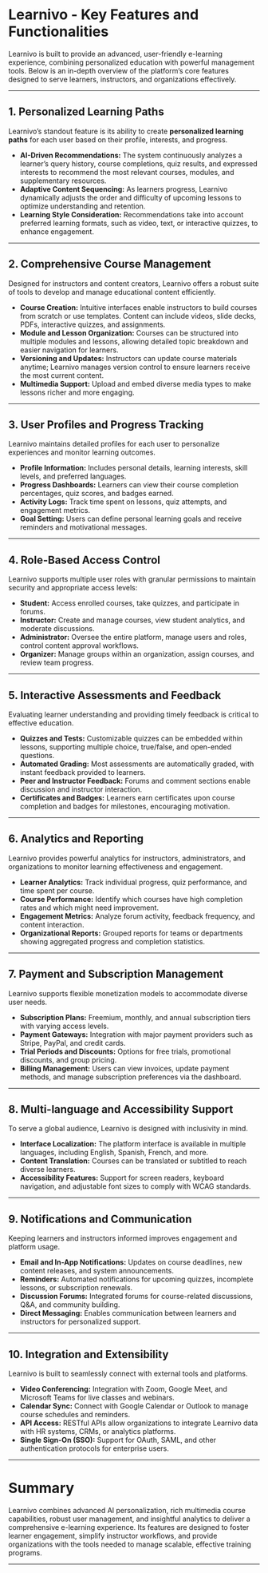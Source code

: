 # Learnivo - Key Features and Functionalities

Learnivo is built to provide an advanced, user-friendly e-learning experience, combining personalized education with powerful management tools. Below is an in-depth overview of the platform’s core features designed to serve learners, instructors, and organizations effectively.

---

## 1. Personalized Learning Paths

Learnivo’s standout feature is its ability to create **personalized learning paths** for each user based on their profile, interests, and progress.

- **AI-Driven Recommendations:** The system continuously analyzes a learner’s query history, course completions, quiz results, and expressed interests to recommend the most relevant courses, modules, and supplementary resources.
- **Adaptive Content Sequencing:** As learners progress, Learnivo dynamically adjusts the order and difficulty of upcoming lessons to optimize understanding and retention.
- **Learning Style Consideration:** Recommendations take into account preferred learning formats, such as video, text, or interactive quizzes, to enhance engagement.

---

## 2. Comprehensive Course Management

Designed for instructors and content creators, Learnivo offers a robust suite of tools to develop and manage educational content efficiently.

- **Course Creation:** Intuitive interfaces enable instructors to build courses from scratch or use templates. Content can include videos, slide decks, PDFs, interactive quizzes, and assignments.
- **Module and Lesson Organization:** Courses can be structured into multiple modules and lessons, allowing detailed topic breakdown and easier navigation for learners.
- **Versioning and Updates:** Instructors can update course materials anytime; Learnivo manages version control to ensure learners receive the most current content.
- **Multimedia Support:** Upload and embed diverse media types to make lessons richer and more engaging.

---

## 3. User Profiles and Progress Tracking

Learnivo maintains detailed profiles for each user to personalize experiences and monitor learning outcomes.

- **Profile Information:** Includes personal details, learning interests, skill levels, and preferred languages.
- **Progress Dashboards:** Learners can view their course completion percentages, quiz scores, and badges earned.
- **Activity Logs:** Track time spent on lessons, quiz attempts, and engagement metrics.
- **Goal Setting:** Users can define personal learning goals and receive reminders and motivational messages.

---

## 4. Role-Based Access Control

Learnivo supports multiple user roles with granular permissions to maintain security and appropriate access levels:

- **Student:** Access enrolled courses, take quizzes, and participate in forums.
- **Instructor:** Create and manage courses, view student analytics, and moderate discussions.
- **Administrator:** Oversee the entire platform, manage users and roles, control content approval workflows.
- **Organizer:** Manage groups within an organization, assign courses, and review team progress.

---

## 5. Interactive Assessments and Feedback

Evaluating learner understanding and providing timely feedback is critical to effective education.

- **Quizzes and Tests:** Customizable quizzes can be embedded within lessons, supporting multiple choice, true/false, and open-ended questions.
- **Automated Grading:** Most assessments are automatically graded, with instant feedback provided to learners.
- **Peer and Instructor Feedback:** Forums and comment sections enable discussion and instructor interaction.
- **Certificates and Badges:** Learners earn certificates upon course completion and badges for milestones, encouraging motivation.

---

## 6. Analytics and Reporting

Learnivo provides powerful analytics for instructors, administrators, and organizations to monitor learning effectiveness and engagement.

- **Learner Analytics:** Track individual progress, quiz performance, and time spent per course.
- **Course Performance:** Identify which courses have high completion rates and which might need improvement.
- **Engagement Metrics:** Analyze forum activity, feedback frequency, and content interaction.
- **Organizational Reports:** Grouped reports for teams or departments showing aggregated progress and completion statistics.

---

## 7. Payment and Subscription Management

Learnivo supports flexible monetization models to accommodate diverse user needs.

- **Subscription Plans:** Freemium, monthly, and annual subscription tiers with varying access levels.
- **Payment Gateways:** Integration with major payment providers such as Stripe, PayPal, and credit cards.
- **Trial Periods and Discounts:** Options for free trials, promotional discounts, and group pricing.
- **Billing Management:** Users can view invoices, update payment methods, and manage subscription preferences via the dashboard.

---

## 8. Multi-language and Accessibility Support

To serve a global audience, Learnivo is designed with inclusivity in mind.

- **Interface Localization:** The platform interface is available in multiple languages, including English, Spanish, French, and more.
- **Content Translation:** Courses can be translated or subtitled to reach diverse learners.
- **Accessibility Features:** Support for screen readers, keyboard navigation, and adjustable font sizes to comply with WCAG standards.

---

## 9. Notifications and Communication

Keeping learners and instructors informed improves engagement and platform usage.

- **Email and In-App Notifications:** Updates on course deadlines, new content releases, and system announcements.
- **Reminders:** Automated notifications for upcoming quizzes, incomplete lessons, or subscription renewals.
- **Discussion Forums:** Integrated forums for course-related discussions, Q&A, and community building.
- **Direct Messaging:** Enables communication between learners and instructors for personalized support.

---

## 10. Integration and Extensibility

Learnivo is built to seamlessly connect with external tools and platforms.

- **Video Conferencing:** Integration with Zoom, Google Meet, and Microsoft Teams for live classes and webinars.
- **Calendar Sync:** Connect with Google Calendar or Outlook to manage course schedules and reminders.
- **API Access:** RESTful APIs allow organizations to integrate Learnivo data with HR systems, CRMs, or analytics platforms.
- **Single Sign-On (SSO):** Support for OAuth, SAML, and other authentication protocols for enterprise users.

---

# Summary

Learnivo combines advanced AI personalization, rich multimedia course capabilities, robust user management, and insightful analytics to deliver a comprehensive e-learning experience. Its features are designed to foster learner engagement, simplify instructor workflows, and provide organizations with the tools needed to manage scalable, effective training programs.

---
